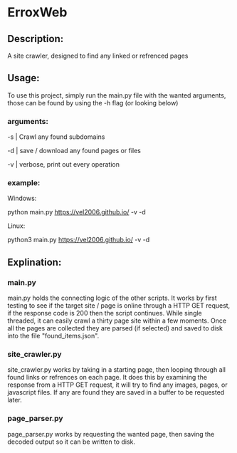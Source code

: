 # ErroxWeb

## Description:

A site crawler, designed to find any linked or refrenced pages

## Usage:

To use this project, simply run the main.py file with the wanted arguments, those can be found by using the -h flag (or looking below)

### arguments:

 -s | Crawl any found subdomains

 -d | save / download any found pages or files
 
 -v | verbose, print out every operation

### example:

Windows:

python main.py https://vel2006.github.io/ -v -d

Linux:

python3 main.py https://vel2006.github.io/ -v -d

## Explination:

### main.py

main.py holds the connecting logic of the other scripts. It works by first testing to see if the target site / page is online through a HTTP GET request, if the response code is 200 then the script continues. While single threaded, it can easily crawl a thirty page site within a few moments. Once all the pages are collected they are parsed (if selected) and saved to disk into the file "found_items.json".

### site_crawler.py

site_crawler.py works by taking in a starting page, then looping through all found links or refrences on each page. It does this by examining the response from a HTTP GET request, it will try to find any images, pages, or javascript files. If any are found they are saved in a buffer to be requested later.

### page_parser.py

page_parser.py works by requesting the wanted page, then saving the decoded output so it can be written to disk.
